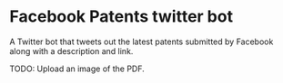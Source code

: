 # Facebook Patents twitter bot

A Twitter bot that tweets out the latest patents submitted by Facebook along with a description and link.

TODO: Upload an image of the PDF.
